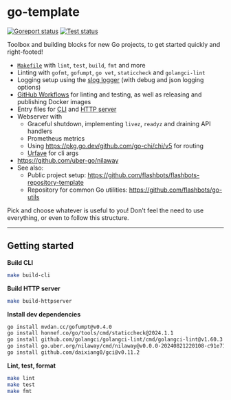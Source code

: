 # go-template

[![Goreport status](https://goreportcard.com/badge/github.com/flashbots/go-template)](https://goreportcard.com/report/github.com/flashbots/go-template)
[![Test status](https://github.com/flashbots/go-template/actions/workflows/checks.yml/badge.svg?branch=main)](https://github.com/flashbots/go-template/actions?query=workflow%3A%22Checks%22)

Toolbox and building blocks for new Go projects, to get started quickly and right-footed!

* [`Makefile`](https://github.com/flashbots/go-template/blob/main/Makefile) with `lint`, `test`, `build`, `fmt` and more
* Linting with `gofmt`, `gofumpt`, `go vet`, `staticcheck` and `golangci-lint`
* Logging setup using the [slog logger](https://pkg.go.dev/golang.org/x/exp/slog) (with debug and json logging options)
* [GitHub Workflows](.github/workflows/) for linting and testing, as well as releasing and publishing Docker images
* Entry files for [CLI](/cmd/cli/main.go) and [HTTP server](/cmd/httpserver/main.go)
* Webserver with
  * Graceful shutdown, implementing `livez`, `readyz` and draining API handlers
  * Prometheus metrics
  * Using https://pkg.go.dev/github.com/go-chi/chi/v5 for routing
  * [Urfave](https://cli.urfave.org/) for cli args
* https://github.com/uber-go/nilaway
* See also:
  * Public project setup: https://github.com/flashbots/flashbots-repository-template
  * Repository for common Go utilities: https://github.com/flashbots/go-utils

Pick and choose whatever is useful to you! Don't feel the need to use everything, or even to follow this structure.

---

## Getting started

**Build CLI**

```bash
make build-cli
```

**Build HTTP server**

```bash
make build-httpserver
```

**Install dev dependencies**

```bash
go install mvdan.cc/gofumpt@v0.4.0
go install honnef.co/go/tools/cmd/staticcheck@2024.1.1
go install github.com/golangci/golangci-lint/cmd/golangci-lint@v1.60.3
go install go.uber.org/nilaway/cmd/nilaway@v0.0.0-20240821220108-c91e71c080b7
go install github.com/daixiang0/gci@v0.11.2
```

**Lint, test, format**

```bash
make lint
make test
make fmt
```
